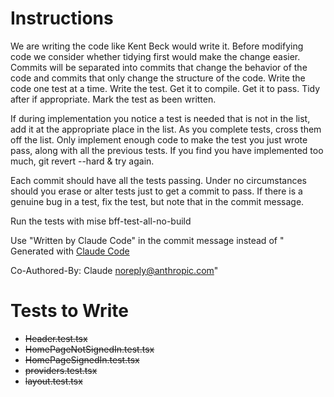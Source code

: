 # Instructions

We are writing the code like Kent Beck would write it. Before modifying code we consider whether tidying first would make the change easier. Commits will be separated into commits that change the behavior of the code and commits that only change the structure of the code. Write the code one test at a time. Write the test. Get it to compile. Get it to pass. Tidy after if appropriate. Mark the test as been written.

If during implementation you notice a test is needed that is not in the list, add it at the appropriate place in the list. As you complete tests, cross them off the list. Only implement enough code to make the test you just wrote pass, along with all the previous tests. If you find you have implemented too much, git revert --hard & try again.

Each commit should have all the tests passing. Under no circumstances should you erase or alter tests just to get a commit to pass. If there is a genuine bug in a test, fix the test, but note that in the commit message.

Run the tests with mise bff-test-all-no-build

Use "Written by Claude Code" in the commit message instead of "
Generated with [Claude Code](https://claude.ai/code)

Co-Authored-By: Claude <noreply@anthropic.com>"

# Tests to Write

- ~~Header.test.tsx~~
- ~~HomePageNotSignedIn.test.tsx~~
- ~~HomePageSignedIn.test.tsx~~
- ~~providers.test.tsx~~
- ~~layout.test.tsx~~